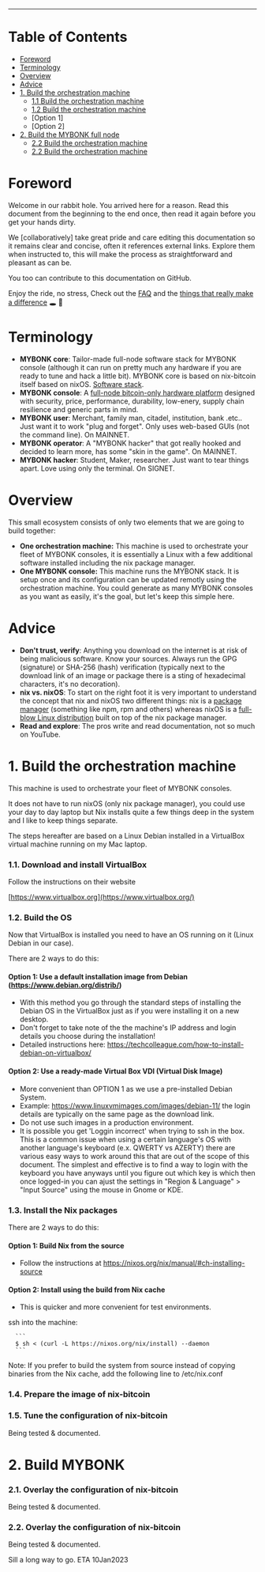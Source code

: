 ---
# Table of Contents
  - [Foreword](#foreword)
  - [Terminology](#terminology)
  - [Overview](#overview)
  - [Advice](#advice)
  - [1. Build the orchestration machine](#build-orchestration-machine)
    -  [1.1 Build the orchestration machine](#build-orchestration-machine)
    -  [1.2 Build the orchestration machine](#build-orchestration-machine)
      - [Option 1]
      - [Option 2]
  - [2. Build the MYBONK full node](#build-mybonk-full-node)
    -  [2.2 Build the orchestration machine](#build-orchestration-machine) 
    -  [2.2 Build the orchestration machine](#build-orchestration-machine) 



# Foreword
Welcome in our rabbit hole. 
You arrived here for a reason. Read this document from the beginning to the end once, then read it again before you get your hands dirty. 
  
We [collaboratively] take great pride and care editing this documentation so it remains clear and concise, often it references external links. Explore them when instructed to, this will make the process as straightforward and pleasant as can be.
  
You too can contribute to this documentation on GitHub.
  
Enjoy the ride, no stress, Check out the [FAQ](FAQ.md) and the [things that really make a difference](BABY-RABBIT-HOLES.md)  :hole: :rabbit2:

# Terminology
- **MYBONK core**: Tailor-made full-node software stack for MYBONK console (although it can run on pretty much any hardware if you are ready to tune and hack a little bit). MYBONK core is based on nix-bitcoin itself based on nixOS. [Software stack](MYBONK-STACK.md).
- **MYBONK console**: A [full-node bitcoin-only hardware platform](https://mybonk.co) designed with security, price, performance, durability, low-enery, supply chain resilience and generic parts in mind.
- **MYBONK user**: Merchant, family man, citadel, institution, bank .etc.. Just want it to work "plug and forget". Only uses web-based GUIs (not the command line). On MAINNET.
- **MYBONK operator**: A "MYBONK hacker" that got really hooked and decided to learn more, has some "skin in the game". On MAINNET.
- **MYBONK hacker**: Student, Maker, researcher. Just want to tear things apart. Love using only the terminal. On SIGNET.

# Overview

This small ecosystem consists of only two elements that we are going to build together:
  
- **One orchestration machine:**
  This machine is used to orchestrate your fleet of MYBONK consoles, it is essentially a Linux with a few additional software installed including the nix package manager.
- **One MYBONK console:**
  This machine runs the MYBONK stack. It is setup once and its configuration can be updated remotly using the orchestration machine.
  You could generate as many MYBONK consoles as you want as easily, it's the goal, but let's keep this simple here.
  
# Advice
- **Don't trust, verify**: Anything you download on the internet is at risk of being malicious software. Know your sources. Always run the GPG (signature) or SHA-256 (hash) verification (typically next to the download link of an image or package there is a sting of hexadecimal characters, it's no decoration).
- **nix vs. nixOS**: To start on the right foot it is very important to understand the concept that nix and nixOS two different things: nix is a [package manager](https://en.wikipedia.org/wiki/Package_manager) (something like npm, rpm and others) whereas nixOS is a [full-blow Linux distribution](https://en.wikipedia.org/wiki/NixOS) built on top of the nix package manager.
- **Read and explore**: The pros write and read documentation, not so much on YouTube. 

<a name="build-orchestration-machine"></a>
===
# 1. Build the orchestration machine
This machine is used to orchestrate your fleet of MYBONK consoles.
  
It does not have to run nixOS (only nix package manager), you could use your day to day laptop but Nix installs quite a few things deep in the system and I like to keep things separate. 
  
The steps hereafter are based on a Linux Debian installed in a VirtualBox virtual machine running on my Mac laptop.
### 1.1. Download and install VirtualBox
Follow the instructions on their website

[https://www.virtualbox.org](https://www.virtualbox.org/)

### 1.2. Build the OS
  Now that VirtualBox is installed you need to have an OS running on it (Linux Debian in our case).
  
  There are 2 ways to do this:
  #### Option 1: Use a default installation image from Debian (https://www.debian.org/distrib/)
  - With this method you go through the standard steps of installing the Debian OS in the VirtualBox just as if you were installing it on a new desktop.
  - Don't forget to take note of the the machine's IP address and login details you choose during the installation!
  - Detailed instructions here: https://techcolleague.com/how-to-install-debian-on-virtualbox/
  #### Option 2: Use a ready-made Virtual Box VDI (Virtual Disk Image)
  - More convenient than OPTION 1 as we use a pre-installed Debian System. 
  - Example: https://www.linuxvmimages.com/images/debian-11/ the login details are typically on the same page as the download link. 
  - Do not use such images in a production environment. 
  - It is possible you get 'Loggin incorrect' when trying to ssh in the box. This is a common issue when using a certain language's OS with another language's keyboard (e.x. QWERTY vs AZERTY) there are various easy ways to work around this that are out of the scope of this document. The simplest and effective is to find a way to login with the keyboard you have anyways until you figure out which key is which then once logged-in you can ajust the settings in "Region & Language" > "Input Source" using the mouse in Gnome or KDE.
### 1.3. Install the Nix packages
  There are 2 ways to do this:
  #### Option 1: Build Nix from the source
  - Follow the instructions at https://nixos.org/nix/manual/#ch-installing-source
  #### Option 2: Install using the build from Nix cache
  - This is quicker and more convenient for test environments.
  
  ssh into the machine:
  
      ```
      $ sh < (curl -L https://nixos.org/nix/install) --daemon
      ```
      
  Note: If you prefer to build the system from source instead of copying binaries from the Nix cache, add the following line to /etc/nix.conf

### 1.4. Prepare the image of nix-bitcoin


### 1.5. Tune the configuration of nix-bitcoin
  Being tested & documented.
  
  
<a name="build-mybonk-full-node"></a>
# 2. Build MYBONK
  ### 2.1. Overlay the configuration of nix-bitcoin
  Being tested & documented.

  ### 2.2. Overlay the configuration of nix-bitcoin
  Being tested & documented.

  
  
  
Sill a long way to go. ETA 10Jan2023

